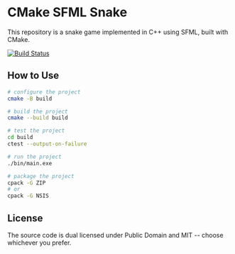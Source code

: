 # CMake SFML Snake
This repository is a snake game implemented in C++ using SFML, built with CMake. 

[![Build Status](https://github.com/xLab-HDU/sfml-cmake-snale/actions/workflows/ci.yml/badge.svg)](https://github.com/xLab-HDU/sfml-cmake-snale/actions)

## How to Use

```sh
# configure the project
cmake -B build

# build the project
cmake --build build

# test the project
cd build
ctest --output-on-failure

# run the project
./bin/main.exe

# package the project
cpack -G ZIP
# or
cpack -G NSIS
```

## License

The source code is dual licensed under Public Domain and MIT -- choose whichever you prefer.
